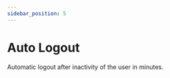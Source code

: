 ```yaml
---
sidebar_position: 5
---
```


# Auto Logout

Automatic logout after inactivity of the user in minutes.
